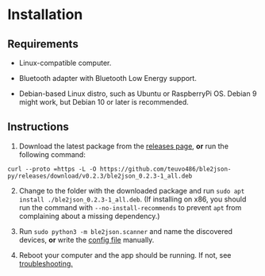 Installation
============

Requirements
------------

  * Linux-compatible computer.
  
  * Bluetooth adapter with Bluetooth Low Energy support.
  
  * Debian-based Linux distro, such as Ubuntu or RaspberryPi OS. Debian 9 might work, 
  but Debian 10 or later is recommended.
  
Instructions
------------

  1. Download the latest package from the [releases page](https://github.com/teuvo486/ble2json-py/releases),
  **or** run the following command:
  
    curl --proto =https -L -O https://github.com/teuvo486/ble2json-py/releases/download/v0.2.3/ble2json_0.2.3-1_all.deb

  2. Change to the folder with the downloaded package and run 
  `sudo apt install ./ble2json_0.2.3-1_all.deb`. (If installing on x86, you should run the
  command with `--no-install-recommends` to prevent `apt` from complaining about a missing dependency.)

  3. Run `sudo python3 -m ble2json.scanner` and name the discovered devices, **or** write the 
  [config file](https://github.com/teuvo486/ble2json-py/blob/main/doc/config.md) manually. 
 
  4. Reboot your computer and the app should be running. If not, see
  [troubleshooting.](https://github.com/teuvo486/ble2json-py/blob/main/doc/troubleshooting.md)
